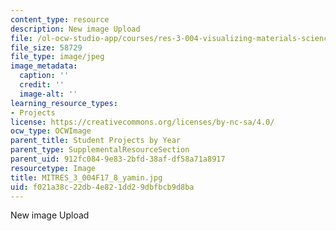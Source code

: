 ```yaml
---
content_type: resource
description: New image Upload
file: /ol-ocw-studio-app/courses/res-3-004-visualizing-materials-science-fall-2017/f021a38c22db4e821dd29dbfbcb9d8ba_MITRES_3_004F17_8_yamin.jpg
file_size: 58729
file_type: image/jpeg
image_metadata:
  caption: ''
  credit: ''
  image-alt: ''
learning_resource_types:
- Projects
license: https://creativecommons.org/licenses/by-nc-sa/4.0/
ocw_type: OCWImage
parent_title: Student Projects by Year
parent_type: SupplementalResourceSection
parent_uid: 912fc084-9e83-2bfd-38af-df58a71a8917
resourcetype: Image
title: MITRES_3_004F17_8_yamin.jpg
uid: f021a38c-22db-4e82-1dd2-9dbfbcb9d8ba
---
```

New image Upload